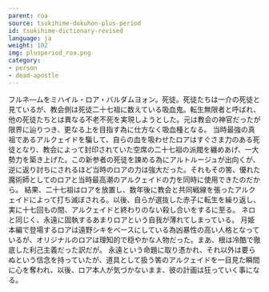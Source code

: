 ```yaml
---
parent: roa
source: tsukihime-dokuhon-plus-period
id: tsukihime-dictionary-revised
language: ja
weight: 102
img: plusperiod_roa.png
category:
- person
- dead-apostle
---
```


フルネ—ムをミハイル・ロア・バルダムヨォン。死徒。死徒たちは一介の死徒と見ているが、教会側は死徒二十七祖に数えている吸血鬼。転生無限者と呼ばれ、他の死徒たちとは異なる不老不死を実現しようとした。元は教会の神官だったが限界に辿りつき、更なる上を目指す為に仕方なく吸血種となる。
当時最強の真祖であるアルクェイドを騙して、自らの血を吸わせたロアはすぐさま力のある死徒となり、教会によって封印されていた空席の二十七祖の派閥を纏めあげ、一大勢力を築き上げた。この新参者の死徒を諫める為にアルトルージュが出向くが、逆に返り討ちにされるほど当時のロアの力は強大だった。それもその筈、優れた魔術師としてのロアと当時最高潮のアルクェイドの力を同時に使用できたのだから。
結果、二十七祖はロアを放置し、数年後に教会と共同戦線を張ったアルクェイドによって打ち滅ぼされる。以後、自らが選抜した赤子に転生を繰り返し、実に十七回もの間、アルクェイドと終わりのない殺し合いをするに至る。
ネロと同じく、永遠に固執するあまりロアという自我が薄れてしまっている。
月姫本編で登場するロアは遠野シキをべースにしている為凶暴性の高い人格となっているが、オリジナルのロアは理知的で穏やかな人物だった。まあ、根は冷酷で徹底した利己主義だった訳だが。
永遠という命題に取り憑かれ、それ以外は要らぬという信念を持っていたが、道具として扱う筈のアルクェイドを一目見た瞬間に心を奪われ、以後、ロア本人が気づかないまま、彼の計画は狂っていく事になる。
